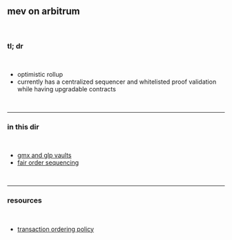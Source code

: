 ## mev on arbitrum

<br>

### tl; dr

<br>

* optimistic rollup
* currently has a centralized sequencer and whitelisted proof validation while having upgradable contracts

<br>

----

### in this dir

<br>

* [gmx and glp vaults](gmx)
* [fair order sequencing](fair_ordering_sequencing)

<br>

---

### resources

<br>

* [transaction ordering policy](https://research.arbitrum.io/t/transaction-ordering-policy/127)
